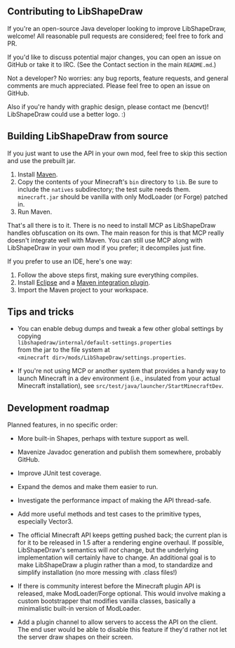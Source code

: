 ## Contributing to LibShapeDraw

If you're an open-source Java developer looking to improve LibShapeDraw,
welcome! All reasonable pull requests are considered; feel free to fork and PR.

If you'd like to discuss potential major changes, you can open an issue on
GitHub or take it to IRC. (See the Contact section in the main `README.md`.)

Not a developer? No worries: any bug reports, feature requests, and general
comments are much appreciated. Please feel free to open an issue on GitHub.

Also if you're handy with graphic design, please contact me (bencvt)!
LibShapeDraw could use a better logo. :)

## Building LibShapeDraw from source

If you just want to use the API in your own mod, feel free to skip this section
and use the prebuilt jar.

1.  Install [Maven](http://maven.apache.org/).
2.  Copy the contents of your Minecraft's `bin` directory to `lib`. Be sure to
    include the `natives` subdirectory; the test suite needs them.  
    `minecraft.jar` should be vanilla with only ModLoader (or Forge) patched in.
3.  Run Maven.

That's all there is to it. There is no need to install MCP as LibShapeDraw
handles obfuscation on its own. The main reason for this is that MCP really
doesn't integrate well with Maven. You can still use MCP along with LibShapeDraw
in your own mod if you prefer; it decompiles just fine.

If you prefer to use an IDE, here's one way:

1.  Follow the above steps first, making sure everything compiles.
2.  Install [Eclipse](http://www.eclipse.org/) and a
    [Maven integration plugin](http://wiki.eclipse.org/M2E).
3.  Import the Maven project to your workspace.

## Tips and tricks

 +  You can enable debug dumps and tweak a few other global settings by copying  
    `libshapedraw/internal/default-settings.properties`  
    from the jar to the file system at  
    `<minecraft dir>/mods/LibShapeDraw/settings.properties`.

 +  If you're not using MCP or another system that provides a handy way to
    launch Minecraft in a dev environment (i.e., insulated from your actual
    Minecraft installation), see
    `src/test/java/launcher/StartMinecraftDev`.

## Development roadmap

Planned features, in no specific order:

 +  More built-in Shapes, perhaps with texture support as well.

 +  Mavenize Javadoc generation and publish them somewhere, probably GitHub.

 +  Improve JUnit test coverage.

 +  Expand the demos and make them easier to run.

 +  Investigate the performance impact of making the API thread-safe.

 +  Add more useful methods and test cases to the primitive types, especially
    Vector3.

 +  The official Minecraft API keeps getting pushed back; the current plan is
    for it to be released in 1.5 after a rendering engine overhaul. If possible,
    LibShapeDraw's semantics will *not* change, but the underlying
    implementation will certainly have to change. An additional goal is to make
    LibShapeDraw a plugin rather than a mod, to standardize and simplify
    installation (no more messing with .class files!)

 +  If there is community interest before the Minecraft plugin API is released,
    make ModLoader/Forge optional. This would involve making a custom
    bootstrapper that modifies vanilla classes, basically a minimalistic
    built-in version of ModLoader.

 +  Add a plugin channel to allow servers to access the API on the client.
    The end user would be able to disable this feature if they'd rather not let
    the server draw shapes on their screen.
